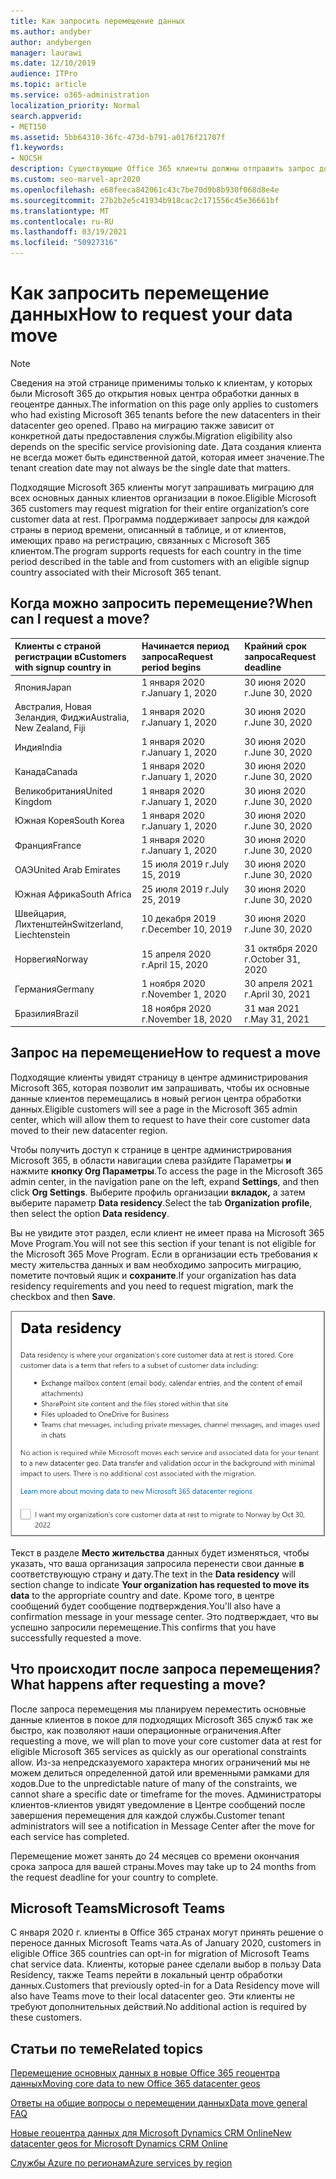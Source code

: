 ```yaml
---
title: Как запросить перемещение данных
ms.author: andyber
author: andybergen
manager: laurawi
ms.date: 12/10/2019
audience: ITPro
ms.topic: article
ms.service: o365-administration
localization_priority: Normal
search.appverid:
- MET150
ms.assetid: 5bb64310-36fc-473d-b791-a0176f21707f
f1.keywords:
- NOCSH
description: Существующие Office 365 клиенты должны отправить запрос до крайнего срока для своей страны, чтобы их Microsoft 365 службы были перемещены в их новый гео.
ms.custom: seo-marvel-apr2020
ms.openlocfilehash: e68feeca842061c43c7be70d9b8b930f068d8e4e
ms.sourcegitcommit: 27b2b2e5c41934b918cac2c171556c45e36661bf
ms.translationtype: MT
ms.contentlocale: ru-RU
ms.lasthandoff: 03/19/2021
ms.locfileid: "50927316"
---
```

# <a name="how-to-request-your-data-move"></a><span data-ttu-id="74641-103">Как запросить перемещение данных</span><span class="sxs-lookup"><span data-stu-id="74641-103">How to request your data move</span></span>

> [!NOTE]
> <span data-ttu-id="74641-104">Сведения на этой странице применимы только к клиентам, у которых были Microsoft 365 до открытия новых центра обработки данных в геоцентре данных.</span><span class="sxs-lookup"><span data-stu-id="74641-104">The information on this page only applies to customers who had existing Microsoft 365 tenants before the new datacenters in their datacenter geo opened.</span></span> <span data-ttu-id="74641-105">Право на миграцию также зависит от конкретной даты предоставления службы.</span><span class="sxs-lookup"><span data-stu-id="74641-105">Migration eligibility also depends on the specific service provisioning date.</span></span>  <span data-ttu-id="74641-106">Дата создания клиента не всегда может быть единственной датой, которая имеет значение.</span><span class="sxs-lookup"><span data-stu-id="74641-106">The tenant creation date may not always be the single date that matters.</span></span>
  
<span data-ttu-id="74641-107">Подходящие Microsoft 365 клиенты могут запрашивать миграцию для всех основных данных клиентов организации в покое.</span><span class="sxs-lookup"><span data-stu-id="74641-107">Eligible Microsoft 365 customers may request migration for their entire organization’s core customer data at rest.</span></span>  <span data-ttu-id="74641-108">Программа поддерживает запросы для каждой страны в период времени, описанный в таблице, и от клиентов, имеющих право на регистрацию, связанных с Microsoft 365 клиентом.</span><span class="sxs-lookup"><span data-stu-id="74641-108">The program supports requests for each country in the time period described in the table and from customers with an eligible signup country associated with their Microsoft 365 tenant.</span></span>
  
## <a name="when-can-i-request-a-move"></a><span data-ttu-id="74641-109">Когда можно запросить перемещение?</span><span class="sxs-lookup"><span data-stu-id="74641-109">When can I request a move?</span></span>

| <span data-ttu-id="74641-110">Клиенты с страной регистрации в</span><span class="sxs-lookup"><span data-stu-id="74641-110">Customers with signup country in</span></span> | <span data-ttu-id="74641-111">Начинается период запроса</span><span class="sxs-lookup"><span data-stu-id="74641-111">Request period begins</span></span> | <span data-ttu-id="74641-112">Крайний срок запроса</span><span class="sxs-lookup"><span data-stu-id="74641-112">Request deadline</span></span> |
|:-----|:-----|:-----|
|<span data-ttu-id="74641-113">Япония</span><span class="sxs-lookup"><span data-stu-id="74641-113">Japan</span></span>  <br/> |<span data-ttu-id="74641-114">1 января 2020 г.</span><span class="sxs-lookup"><span data-stu-id="74641-114">January 1, 2020</span></span>  <br/> |<span data-ttu-id="74641-115">30 июня 2020 г.</span><span class="sxs-lookup"><span data-stu-id="74641-115">June 30, 2020</span></span>  <br/> |
|<span data-ttu-id="74641-116">Австралия, Новая Зеландия, Фиджи</span><span class="sxs-lookup"><span data-stu-id="74641-116">Australia, New Zealand, Fiji</span></span>  <br/> |<span data-ttu-id="74641-117">1 января 2020 г.</span><span class="sxs-lookup"><span data-stu-id="74641-117">January 1, 2020</span></span>  <br/> |<span data-ttu-id="74641-118">30 июня 2020 г.</span><span class="sxs-lookup"><span data-stu-id="74641-118">June 30, 2020</span></span>  <br/> |
|<span data-ttu-id="74641-119">Индия</span><span class="sxs-lookup"><span data-stu-id="74641-119">India</span></span>  <br/> |<span data-ttu-id="74641-120">1 января 2020 г.</span><span class="sxs-lookup"><span data-stu-id="74641-120">January 1, 2020</span></span>  <br/> |<span data-ttu-id="74641-121">30 июня 2020 г.</span><span class="sxs-lookup"><span data-stu-id="74641-121">June 30, 2020</span></span>  <br/> |
|<span data-ttu-id="74641-122">Канада</span><span class="sxs-lookup"><span data-stu-id="74641-122">Canada</span></span>  <br/> |<span data-ttu-id="74641-123">1 января 2020 г.</span><span class="sxs-lookup"><span data-stu-id="74641-123">January 1, 2020</span></span>  <br/> |<span data-ttu-id="74641-124">30 июня 2020 г.</span><span class="sxs-lookup"><span data-stu-id="74641-124">June 30, 2020</span></span>  <br/> |
|<span data-ttu-id="74641-125">Великобритания</span><span class="sxs-lookup"><span data-stu-id="74641-125">United Kingdom</span></span>  <br/> |<span data-ttu-id="74641-126">1 января 2020 г.</span><span class="sxs-lookup"><span data-stu-id="74641-126">January 1, 2020</span></span>  <br/> |<span data-ttu-id="74641-127">30 июня 2020 г.</span><span class="sxs-lookup"><span data-stu-id="74641-127">June 30, 2020</span></span>  <br/> |
|<span data-ttu-id="74641-128">Южная Корея</span><span class="sxs-lookup"><span data-stu-id="74641-128">South Korea</span></span>  <br/> |<span data-ttu-id="74641-129">1 января 2020 г.</span><span class="sxs-lookup"><span data-stu-id="74641-129">January 1, 2020</span></span>  <br/> |<span data-ttu-id="74641-130">30 июня 2020 г.</span><span class="sxs-lookup"><span data-stu-id="74641-130">June 30, 2020</span></span>  <br/> |
|<span data-ttu-id="74641-131">Франция</span><span class="sxs-lookup"><span data-stu-id="74641-131">France</span></span>  <br/> |<span data-ttu-id="74641-132">1 января 2020 г.</span><span class="sxs-lookup"><span data-stu-id="74641-132">January 1, 2020</span></span>  <br/> |<span data-ttu-id="74641-133">30 июня 2020 г.</span><span class="sxs-lookup"><span data-stu-id="74641-133">June 30, 2020</span></span>  <br/> |
|<span data-ttu-id="74641-134">ОАЭ</span><span class="sxs-lookup"><span data-stu-id="74641-134">United Arab Emirates</span></span>  <br/> |<span data-ttu-id="74641-135">15 июля 2019 г.</span><span class="sxs-lookup"><span data-stu-id="74641-135">July 15, 2019</span></span>  <br/> |<span data-ttu-id="74641-136">30 июня 2020 г.</span><span class="sxs-lookup"><span data-stu-id="74641-136">June 30, 2020</span></span>  <br/> |
|<span data-ttu-id="74641-137">Южная Африка</span><span class="sxs-lookup"><span data-stu-id="74641-137">South Africa</span></span>  <br/> |<span data-ttu-id="74641-138">25 июля 2019 г.</span><span class="sxs-lookup"><span data-stu-id="74641-138">July 25, 2019</span></span>  <br/> |<span data-ttu-id="74641-139">30 июня 2020 г.</span><span class="sxs-lookup"><span data-stu-id="74641-139">June 30, 2020</span></span>  <br/> |
|<span data-ttu-id="74641-140">Швейцария, Лихтенштейн</span><span class="sxs-lookup"><span data-stu-id="74641-140">Switzerland, Liechtenstein</span></span>  <br/> |<span data-ttu-id="74641-141">10 декабря 2019 г.</span><span class="sxs-lookup"><span data-stu-id="74641-141">December 10, 2019</span></span>  <br/> |<span data-ttu-id="74641-142">30 июня 2020 г.</span><span class="sxs-lookup"><span data-stu-id="74641-142">June 30, 2020</span></span>  <br/> |
|<span data-ttu-id="74641-143">Норвегия</span><span class="sxs-lookup"><span data-stu-id="74641-143">Norway</span></span>  <br/> |<span data-ttu-id="74641-144">15 апреля 2020 г.</span><span class="sxs-lookup"><span data-stu-id="74641-144">April 15, 2020</span></span>  <br/> |<span data-ttu-id="74641-145">31 октября 2020 г.</span><span class="sxs-lookup"><span data-stu-id="74641-145">October 31, 2020</span></span>  <br/> |
|<span data-ttu-id="74641-146">Германия</span><span class="sxs-lookup"><span data-stu-id="74641-146">Germany</span></span>  <br/> |<span data-ttu-id="74641-147">1 ноября 2020 г.</span><span class="sxs-lookup"><span data-stu-id="74641-147">November 1, 2020</span></span>  <br/> |<span data-ttu-id="74641-148">30 апреля 2021 г.</span><span class="sxs-lookup"><span data-stu-id="74641-148">April 30, 2021</span></span>  <br/> |
|<span data-ttu-id="74641-149">Бразилия</span><span class="sxs-lookup"><span data-stu-id="74641-149">Brazil</span></span>  <br/> |<span data-ttu-id="74641-150">18 ноября 2020 г.</span><span class="sxs-lookup"><span data-stu-id="74641-150">November 18, 2020</span></span>  <br/> |<span data-ttu-id="74641-151">31 мая 2021 г.</span><span class="sxs-lookup"><span data-stu-id="74641-151">May 31, 2021</span></span>  <br/> |

## <a name="how-to-request-a-move"></a><span data-ttu-id="74641-152">Запрос на перемещение</span><span class="sxs-lookup"><span data-stu-id="74641-152">How to request a move</span></span>

<span data-ttu-id="74641-153">Подходящие клиенты увидят страницу в центре администрирования Microsoft 365, которая позволит им запрашивать, чтобы их основные данные клиентов перемещались в новый регион центра обработки данных.</span><span class="sxs-lookup"><span data-stu-id="74641-153">Eligible customers will see a page in the Microsoft 365 admin center, which will allow them to request to have their core customer data moved to their new datacenter region.</span></span>  
  
<span data-ttu-id="74641-154">Чтобы получить доступ к странице в центре администрирования Microsoft 365, в области навигации слева разйдите Параметры **и** нажмите **кнопку Org Параметры**.</span><span class="sxs-lookup"><span data-stu-id="74641-154">To access the page in the Microsoft 365 admin center, in the navigation pane on the left, expand **Settings**, and then click **Org Settings**.</span></span>
<span data-ttu-id="74641-155">Выберите профиль организации **вкладок,** а затем выберите параметр **Data residency**.</span><span class="sxs-lookup"><span data-stu-id="74641-155">Select the tab **Organization profile**, then select the option **Data residency**.</span></span>
  
<span data-ttu-id="74641-156">Вы не увидите этот раздел, если клиент не имеет права на Microsoft 365 Move Program.</span><span class="sxs-lookup"><span data-stu-id="74641-156">You will not see this section if your tenant is not eligible for the Microsoft 365 Move Program.</span></span>  <span data-ttu-id="74641-157">Если в организации есть требования к месту жительства данных и вам необходимо запросить миграцию, пометите почтовый ящик и **сохраните**.</span><span class="sxs-lookup"><span data-stu-id="74641-157">If your organization has data residency requirements and you need to request migration, mark the checkbox and then **Save**.</span></span>
  
![Экран явного согласия для центра обработки данных](../media/dataresidencyflyoutae.jpg)
  
<span data-ttu-id="74641-159">Текст в разделе **Место жительства** данных будет изменяться, чтобы указать, что ваша организация запросила перенести свои данные **в** соответствующую страну и дату.</span><span class="sxs-lookup"><span data-stu-id="74641-159">The text in the **Data residency** will section change to indicate **Your organization has requested to move its data** to the appropriate country and date.</span></span> <span data-ttu-id="74641-160">Кроме того, в центре сообщений будет сообщение подтверждения.</span><span class="sxs-lookup"><span data-stu-id="74641-160">You'll also have a confirmation message in your message center.</span></span> <span data-ttu-id="74641-161">Это подтверждает, что вы успешно запросили перемещение.</span><span class="sxs-lookup"><span data-stu-id="74641-161">This confirms that you have successfully requested a move.</span></span> 
  
## <a name="what-happens-after-requesting-a-move"></a><span data-ttu-id="74641-162">Что происходит после запроса перемещения?</span><span class="sxs-lookup"><span data-stu-id="74641-162">What happens after requesting a move?</span></span>

<span data-ttu-id="74641-163">После запроса перемещения мы планируем переместить основные данные клиентов в покое для подходящих Microsoft 365 служб так же быстро, как позволяют наши операционные ограничения.</span><span class="sxs-lookup"><span data-stu-id="74641-163">After requesting a move, we will plan to move your core customer data at rest for eligible Microsoft 365 services as quickly as our operational constraints allow.</span></span> <span data-ttu-id="74641-164">Из-за непредсказуемого характера многих ограничений мы не можем делиться определенной датой или временными рамками для ходов.</span><span class="sxs-lookup"><span data-stu-id="74641-164">Due to the unpredictable nature of many of the constraints, we cannot share a specific date or timeframe for the moves.</span></span> <span data-ttu-id="74641-165">Администраторы клиентов-клиентов увидят уведомление в Центре сообщений после завершения перемещения для каждой службы.</span><span class="sxs-lookup"><span data-stu-id="74641-165">Customer tenant administrators will see a notification in Message Center after the move for each service has completed.</span></span>
  
<span data-ttu-id="74641-166">Перемещение может занять до 24 месяцев со времени окончания срока запроса для вашей страны.</span><span class="sxs-lookup"><span data-stu-id="74641-166">Moves may take up to 24 months from the request deadline for your country to complete.</span></span>
  
## <a name="microsoft-teams"></a><span data-ttu-id="74641-167">Microsoft Teams</span><span class="sxs-lookup"><span data-stu-id="74641-167">Microsoft Teams</span></span>

<span data-ttu-id="74641-168">С января 2020 г. клиенты в Office 365 странах могут принять решение о переносе данных Microsoft Teams чата.</span><span class="sxs-lookup"><span data-stu-id="74641-168">As of January 2020, customers in eligible Office 365 countries can opt-in for migration of Microsoft Teams chat service data.</span></span>  <span data-ttu-id="74641-169">Клиенты, которые ранее сделали выбор в пользу Data Residency, также Teams перейти в локальный центр обработки данных.</span><span class="sxs-lookup"><span data-stu-id="74641-169">Customers that previously opted-in for a Data Residency move will also have Teams move to their local datacenter geo.</span></span>  <span data-ttu-id="74641-170">Эти клиенты не требуют дополнительных действий.</span><span class="sxs-lookup"><span data-stu-id="74641-170">No additional action is required by these customers.</span></span>

## <a name="related-topics"></a><span data-ttu-id="74641-171">Статьи по теме</span><span class="sxs-lookup"><span data-stu-id="74641-171">Related topics</span></span>

[<span data-ttu-id="74641-172">Перемещение основных данных в новые Office 365 геоцентра данных</span><span class="sxs-lookup"><span data-stu-id="74641-172">Moving core data to new Office 365 datacenter geos</span></span>](moving-data-to-new-datacenter-geos.md)

[<span data-ttu-id="74641-173">Ответы на общие вопросы о перемещении данных</span><span class="sxs-lookup"><span data-stu-id="74641-173">Data move general FAQ</span></span>](data-move-faq.md)

[<span data-ttu-id="74641-174">Новые геоцентра данных для Microsoft Dynamics CRM Online</span><span class="sxs-lookup"><span data-stu-id="74641-174">New datacenter geos for Microsoft Dynamics CRM Online</span></span>](/power-platform/admin/new-datacenter-regions)
  
[<span data-ttu-id="74641-175">Службы Azure по регионам</span><span class="sxs-lookup"><span data-stu-id="74641-175">Azure services by region</span></span>](https://azure.microsoft.com/regions/)
